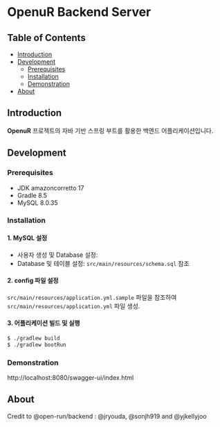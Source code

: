 # OpenuR Backend Server

## Table of Contents

- [Introduction](#introduction)
- [Development](#development)
  - [Prerequisites](#prerequisites)
  - [Installation](#installation)
  - [Demonstration](#demonstration)
- [About](#about)

## Introduction

**OpenuR** 프로젝트의 자바 기반 스프링 부트를 활용한 백엔드 어플리케이션입니다. 

## Development

### Prerequisites

- JDK amazoncorretto 17
- Gradle 8.5
- MySQL 8.0.35

### Installation

#### 1. MySQL 설정

- 사용자 생성 및 Database 설정: 
- Database 및 테이블 설정: `src/main/resources/schema.sql` 참조

#### 2. config 파일 설정
`src/main/resources/application.yml.sample` 파일을 참조하여 `src/main/resources/application.yml` 파일 생성.

#### 3. 어플리케이션 빌드 및 실행
```bash
$ ./gradlew build
$ ./gradlew bootRun
```

### Demonstration
http://localhost:8080/swagger-ui/index.html

## About
Credit to @open-run/backend : @jryouda, @sonjh919 and @yjkellyjoo
